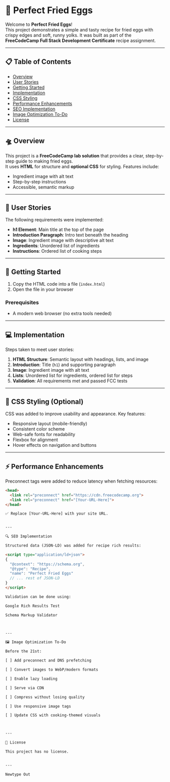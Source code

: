 # 🍳 Perfect Fried Eggs  

Welcome to **Perfect Fried Eggs**!  
This project demonstrates a simple and tasty recipe for fried eggs with crispy edges and soft, runny yolks. It was built as part of the **FreeCodeCamp Full Stack Development Certificate** recipe assignment.  

---

## 📋 Table of Contents  
- [Overview](#-overview)  
- [User Stories](#-user-stories)  
- [Getting Started](#-getting-started)  
- [Implementation](#-implementation)  
- [CSS Styling](#-css-styling)  
- [Performance Enhancements](#-performance-enhancements)  
- [SEO Implementation](#-seo-implementation)  
- [Image Optimization To-Do](#-image-optimization-to-do)  
- [License](#-license)  

---

## 🛸 Overview  
This project is a **FreeCodeCamp lab solution** that provides a clear, step-by-step guide to making fried eggs.  
It uses **HTML** for structure and **optional CSS** for styling. Features include:  

- Ingredient image with alt text  
- Step-by-step instructions  
- Accessible, semantic markup  

---

## 📝 User Stories  
The following requirements were implemented:  

- **h1 Element**: Main title at the top of the page  
- **Introduction Paragraph**: Intro text beneath the heading  
- **Image**: Ingredient image with descriptive alt text  
- **Ingredients**: Unordered list of ingredients  
- **Instructions**: Ordered list of cooking steps  

---

## 🚀 Getting Started  

1. Copy the HTML code into a file (`index.html`)  
2. Open the file in your browser  

### Prerequisites  
- A modern web browser (no extra tools needed)  

---

## 💻 Implementation  

Steps taken to meet user stories:  

1. **HTML Structure**: Semantic layout with headings, lists, and image  
2. **Introduction**: Title (`h1`) and supporting paragraph  
3. **Image**: Ingredient image with alt text  
4. **Lists**: Unordered list for ingredients, ordered list for steps  
5. **Validation**: All requirements met and passed FCC tests  

---

## 💅 CSS Styling (Optional)  

CSS was added to improve usability and appearance. Key features:  

- Responsive layout (mobile-friendly)  
- Consistent color scheme  
- Web-safe fonts for readability  
- Flexbox for alignment  
- Hover effects on navigation and buttons  

---

## ⚡ Performance Enhancements  

Preconnect tags were added to reduce latency when fetching resources:  

```html
<head>
  <link rel="preconnect" href="https://cdn.freecodecamp.org">
  <link rel="preconnect" href="[Your-URL-Here]">
</head>

✅ Replace [Your-URL-Here] with your site URL.


---

🔍 SEO Implementation

Structured data (JSON-LD) was added for recipe rich results:

<script type="application/ld+json">
{
  "@context": "https://schema.org",
  "@type": "Recipe",
  "name": "Perfect Fried Eggs"
  // ... rest of JSON-LD
}
</script>

Validation can be done using:

Google Rich Results Test

Schema Markup Validator



---

🖼️ Image Optimization To-Do

Before the 21st:

[ ] Add preconnect and DNS prefetching

[ ] Convert images to WebP/modern formats

[ ] Enable lazy loading

[ ] Serve via CDN

[ ] Compress without losing quality

[ ] Use responsive image tags

[ ] Update CSS with cooking-themed visuals



---

📜 License

This project has no license.


---

Newtype Out



